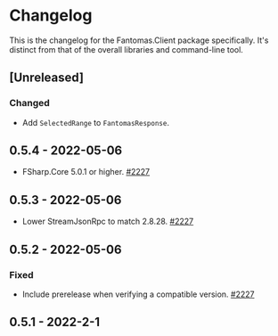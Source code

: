 # Changelog

This is the changelog for the Fantomas.Client package specifically. It's distinct from that of the overall libraries and command-line tool.

## [Unreleased]

### Changed
* Add `SelectedRange` to `FantomasResponse`.

## 0.5.4 - 2022-05-06

* FSharp.Core 5.0.1 or higher. [#2227](https://github.com/fsprojects/fantomas/pull/2227)

## 0.5.3 - 2022-05-06

* Lower StreamJsonRpc to match 2.8.28. [#2227](https://github.com/fsprojects/fantomas/pull/2227)

## 0.5.2 - 2022-05-06

### Fixed
* Include prerelease when verifying a compatible version. [#2227](https://github.com/fsprojects/fantomas/pull/2227)

## 0.5.1 - 2022-2-1
